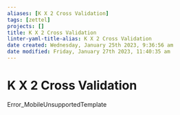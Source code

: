```yaml
---
aliases: [K X 2 Cross Validation]
tags: [zettel]
projects: []
title: K X 2 Cross Validation
linter-yaml-title-alias: K X 2 Cross Validation
date created: Wednesday, January 25th 2023, 9:36:56 am
date modified: Friday, January 27th 2023, 11:40:35 am
---
```


# K X 2 Cross Validation

Error_MobileUnsupportedTemplate
